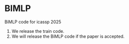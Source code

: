 # BIMLP
BiMLP code for icassp 2025
1. We release the train code.
2. We will release the BiMLP code if the paper is accepted.
